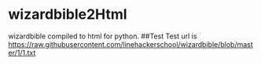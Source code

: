 # wizardbible2Html
wizardbible compiled to html for python.
##Test 
Test url is
https://raw.githubusercontent.com/linehackerschool/wizardbible/blob/master/1/1.txt
